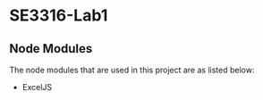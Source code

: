 # SE3316-Lab1

## Node Modules
The node modules that are used in this project are as listed below:
- ExcelJS